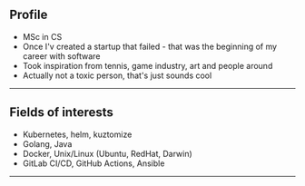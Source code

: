 ## **Profile**
- MSc in CS 
- Once I'v created a startup that failed - that was the beginning of my career with software  
- Took inspiration from tennis, game industry, art and people around
- Actually not a toxic person, that's just sounds cool  

---

## **Fields of interests**
- Kubernetes, helm, kuztomize
- Golang, Java
- Docker, Unix/Linux (Ubuntu, RedHat, Darwin)
- GitLab CI/CD, GitHub Actions, Ansible

--- 













<!-- 
     what are you looking for?
-->
